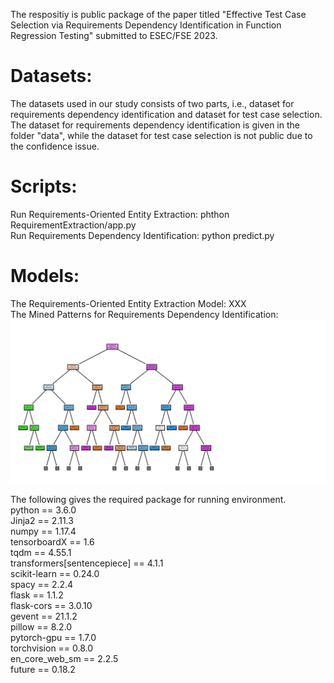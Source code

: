 The respositiy is public package of the paper titled "Effective Test Case Selection via Requirements Dependency Identification in Function Regression Testing" submitted to ESEC/FSE 2023.

# Datasets:  
The datasets used in our study consists of two parts, i.e., dataset for requirements dependency identification and dataset for test case selection.  
The dataset for requirements dependency identification is given in the folder "data", while the dataset for test case selection is not public due to the confidence issue.

# Scripts:  
Run Requirements-Oriented Entity Extraction: phthon RequirementExtraction/app.py  
Run Requirements Dependency Identification: python predict.py

# Models:  
The Requirements-Oriented Entity Extraction Model: XXX  
The Mined Patterns for Requirements Dependency Identification: 
![image](https://github.com/lsplx/RequirementDependency/blob/master/IMG/DT49.png)

The following gives the required package for running environment.  
python == 3.6.0  
Jinja2 == 2.11.3  
numpy == 1.17.4  
tensorboardX == 1.6  
tqdm == 4.55.1  
transformers[sentencepiece] == 4.1.1  
scikit-learn == 0.24.0  
spacy == 2.2.4  
flask == 1.1.2  
flask-cors == 3.0.10  
gevent == 21.1.2  
pillow == 8.2.0  
pytorch-gpu == 1.7.0  
torchvision == 0.8.0  
en_core_web_sm == 2.2.5  
future == 0.18.2  
